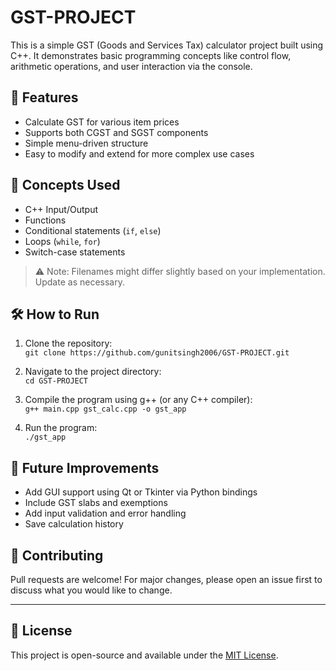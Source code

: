 # GST-PROJECT

This is a simple GST (Goods and Services Tax) calculator project built using C++. It demonstrates basic programming concepts like control flow, arithmetic operations, and user interaction via the console.

## 🚀 Features

- Calculate GST for various item prices  
- Supports both CGST and SGST components  
- Simple menu-driven structure  
- Easy to modify and extend for more complex use cases  

## 🧠 Concepts Used

- C++ Input/Output  
- Functions  
- Conditional statements (`if`, `else`)  
- Loops (`while`, `for`)  
- Switch-case statements  


> ⚠️ Note: Filenames might differ slightly based on your implementation. Update as necessary.

## 🛠️ How to Run

1. Clone the repository:  
   `git clone https://github.com/gunitsingh2006/GST-PROJECT.git`

2. Navigate to the project directory:  
   `cd GST-PROJECT`

3. Compile the program using g++ (or any C++ compiler):  
   `g++ main.cpp gst_calc.cpp -o gst_app`

4. Run the program:  
   `./gst_app`


## 🧩 Future Improvements

- Add GUI support using Qt or Tkinter via Python bindings  
- Include GST slabs and exemptions  
- Add input validation and error handling  
- Save calculation history  

## 🤝 Contributing

Pull requests are welcome! For major changes, please open an issue first to discuss what you would like to change.

---

## 📄 License

This project is open-source and available under the [MIT License](LICENSE).


